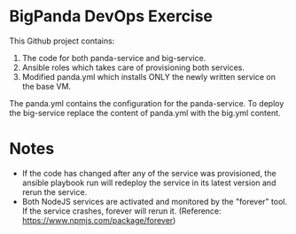 # BigPanda DevOps Exercise

This Github project contains:

1. The code for both panda-service and big-service.
2. Ansible roles which takes care of provisioning both services.
3. Modified panda.yml which installs ONLY the newly written service on the base VM.


The panda.yml contains the configuration for the panda-service.
To deploy the big-service replace the content of panda.yml with the big.yml content.

Notes
=====

- If the code has changed after any of the service was provisioned, the ansible playbook run will redeploy the service in its latest version and rerun the service.
- Both NodeJS services are activated and monitored by the "forever" tool. If the service crashes, forever will rerun it. (Reference: https://www.npmjs.com/package/forever)

